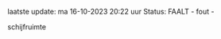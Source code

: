 laatste update: 
ma 16-10-2023 20:22   uur 
Status: FAALT - fout - 
<div class="service R">schijfruimte</div>